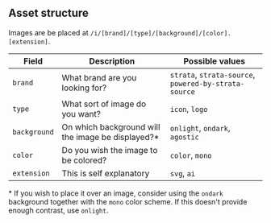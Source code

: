 ## Asset structure

Images are be placed at `/i/[brand]/[type]/[background]/[color].[extension]`.

| Field        | Description                                        | Possible values                |
| ------------ | -------------------------------------------------- | ------------------------------ |
| `brand`      | What brand are you looking for?                    | `strata`, `strata-source`, `powered-by-strata-source` |
| `type`       | What sort of image do you want?                    | `icon`, `logo`                 |
| `background` | On which background will the image be displayed?\* | `onlight`, `ondark`, `agostic` |
| `color`      | Do you wish the image to be colored?               | `color`, `mono`                |
| `extension`  | This is self explanatory                           | `svg`, `ai`                    |

\* If you wish to place it over an image, consider using the `ondark` background together with the `mono` color scheme. If this doesn't provide enough contrast, use `onlight`.
